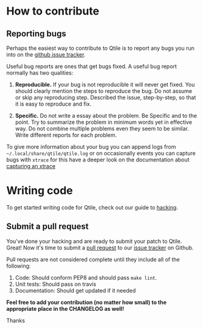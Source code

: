 # How to contribute

Reporting bugs
--------------

Perhaps the easiest way to contribute to Qtile is to report any bugs you
run into on the [github issue tracker](https://github.com/qtile/qtile/issues).

Useful bug reports are ones that get bugs fixed. A useful bug report normally
has two qualities:

1. **Reproducible.** If your bug is not reproducible it will never get fixed.
   You should clearly mention the steps to reproduce the bug. Do not assume or
   skip any reproducing step. Described the issue, step-by-step, so that it is
   easy to reproduce and fix.

2. **Specific.** Do not write a essay about the problem. Be Specific and to the
   point. Try to summarize the problem in minimum words yet in effective way.
   Do not combine multiple problems even they seem to be similar. Write
   different reports for each problem.

To give more information about your bug you can append logs from
`~/.local/share/qtile/qtile.log` or on occasionally events you can capture bugs
with `xtrace` for this have a deeper look on the documentation about
[capturing an xtrace](http://qtile.readthedocs.org/en/latest/manual/hacking.html#capturing-an-xtrace)

Writing code
============

To get started writing code for Qtile, check out our guide to [hacking](http://qtile.readthedocs.org/en/latest/manual/hacking.html).

Submit a pull request
---------------------

You've done your hacking and are ready to submit your patch to Qtile. Great!
Now it's time to submit a [pull request](https://help.github.com/articles/using-pull-requests)
to our [issue tracker](https://github.com/qtile/qtile/issues) on Github.

Pull requests are not considered complete until they include all of the
following:

1. Code: Should conform PEP8 and should pass `make lint`.
2. Unit tests: Should pass on travis
3. Documentation: Should get updated if it needed

**Feel free to add your contribution (no matter how small) to the appropriate
place in the CHANGELOG as well!**

Thanks
